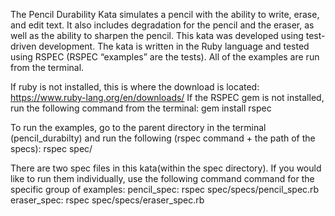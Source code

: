 The Pencil Durability Kata simulates a pencil with the ability to write, erase, and edit text.  It also includes degradation for the pencil and the eraser, as well as the ability to sharpen the pencil. 
This kata was developed using test-driven development.  The kata is written in the Ruby language and tested using RSPEC (RSPEC “examples” are the tests).  All of the examples are run from the terminal. 

If ruby is not installed, this is where the download is located: https://www.ruby-lang.org/en/downloads/
If the RSPEC gem is not installed, run the following command from the terminal: gem install rspec

To run the examples, go to the parent directory in the terminal (pencil_durabilty) and run the following (rspec command + the path of the specs): rspec spec/

There are two spec files in this kata(within the spec directory).  If you would like to run them individually, use the following command command for the specific group of examples:
pencil_spec:  rspec spec/specs/pencil_spec.rb
eraser_spec:  rspec spec/specs/eraser_spec.rb

